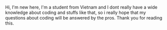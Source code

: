 Hi, I'm new here, I'm a student from Vietnam and I dont really have a wide knowledge about coding and stuffs like that, so i really hope that my questions about coding will be answered by the pros. Thank you for reading this.
